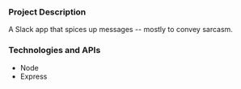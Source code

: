 ### Project Description

A Slack app that spices up messages -- mostly to convey sarcasm.

### Technologies and APIs

- Node
- Express

